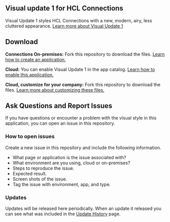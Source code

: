## Visual update 1 for HCL Connections

Visual Update 1 styles HCL Connections with a new, modern, airy, less cluttered appearance. [Learn more about Visual Update 1](https://hclcnx.github.io/cnx-custom-theme/index.html)

## Download
**Connections On-premises:** Fork this repository to download the files. [Learn how to create an application.](https://hclcnx.github.io/cnx-custom-theme/configure.html)

**Cloud:** You can enable Visual Update 1 in the app catalog. [Learn how to enable this application.](https://hclcnx.github.io/cnx-custom-theme/about.html)

**Cloud, customize for your company:** Fork this repository to download the files. [Learn more about customizing these files.](https://hclcnx.github.io/cnx-custom-theme/example.html)


## Ask Questions and Report Issues
If you have questions or encounter a problem with the visual style in this application, you can open an issue in this repository.

### How to open issues
Create a new issue in this repository and include the following information.
- What page or application is the issue associated with?
- What environment are you using, cloud or on-premises?
- Steps to reproduce the issue.
- Expected result.
- Screen shots of the issue.
- Tag the issue with environment, app, and type.

### Updates
Updates will be released here periodically. When an update it released you can see what was included in the [Update History](https://github.com/HCL-TECH-SOFTWARE/connections-samples/customizer/cnx-custom-theme/updatehistory.html) page.
